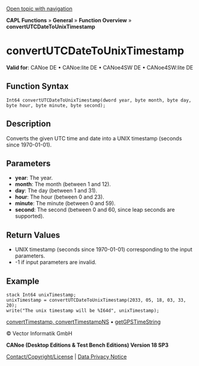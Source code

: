 [Open topic with navigation](../../../../../CANoeDEFamily.htm#Topics/CAPLFunctions/Other/Functions/CAPLfunctionConvertUTCDateToUnixTimestamp.md)

**CAPL Functions** » **General** » **Function Overview** » **convertUTCDateToUnixTimestamp**

# convertUTCDateToUnixTimestamp

**Valid for**: CANoe DE • CANoe:lite DE • CANoe4SW DE • CANoe4SW:lite DE

## Function Syntax

```
Int64 convertUTCDateToUnixTimestamp(dword year, byte month, byte day, byte hour, byte minute, byte second);
```

## Description

Converts the given UTC time and date into a UNIX timestamp (seconds since 1970-01-01).

## Parameters

- **year**: The year.
- **month**: The month (between 1 and 12).
- **day**: The day (between 1 and 31).
- **hour**: The hour (between 0 and 23).
- **minute**: The minute (between 0 and 59).
- **second**: The second (between 0 and 60, since leap seconds are supported).

## Return Values

- UNIX timestamp (seconds since 1970-01-01) corresponding to the input parameters.
- -1 if input parameters are invalid.

## Example

```plaintext
stack Int64 unixTimestamp;
unixTimestamp = convertUTCDateToUnixTimestamp(2033, 05, 18, 03, 33, 20);
write("The unix timestamp will be %I64d", unixTimestamp);
```

[convertTimestamp, convertTimestampNS](CAPLfunctionConvertTimestamp.md) • [getGPSTimeString](CAPLfunctionGetGPSTimeString.md)

© Vector Informatik GmbH

**CANoe (Desktop Editions & Test Bench Editions) Version 18 SP3**

[Contact/Copyright/License](../../../Shared/ContactCopyrightLicense.md) | [Data Privacy Notice](https://www.vector.com/int/en/company/get-info/privacy-policy/)
